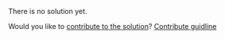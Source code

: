 
There is no solution yet.

Would you like to [contribute to the solution](https://github.com/BFEdev/BFE.dev-solutions/blob/main/question/Tell-me-a-time-you-handled-conflict_en.md)? [Contribute guidline](https://github.com/BFEdev/BFE.dev-solutions#how-to-contribute)
